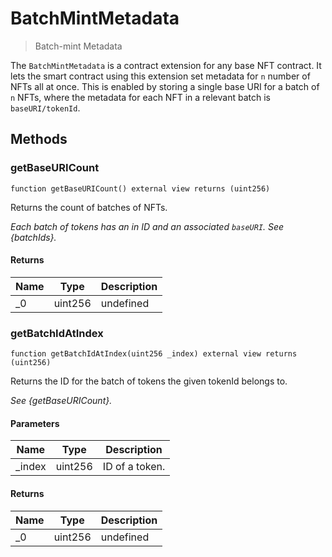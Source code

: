 # BatchMintMetadata



> Batch-mint Metadata

The `BatchMintMetadata` is a contract extension for any base NFT contract. It lets the smart contract           using this extension set metadata for `n` number of NFTs all at once. This is enabled by storing a single           base URI for a batch of `n` NFTs, where the metadata for each NFT in a relevant batch is `baseURI/tokenId`.



## Methods

### getBaseURICount

```solidity
function getBaseURICount() external view returns (uint256)
```

Returns the count of batches of NFTs.

*Each batch of tokens has an in ID and an associated `baseURI`.                  See {batchIds}.*


#### Returns

| Name | Type | Description |
|---|---|---|
| _0 | uint256 | undefined

### getBatchIdAtIndex

```solidity
function getBatchIdAtIndex(uint256 _index) external view returns (uint256)
```

Returns the ID for the batch of tokens the given tokenId belongs to.

*See {getBaseURICount}.*

#### Parameters

| Name | Type | Description |
|---|---|---|
| _index | uint256 | ID of a token.

#### Returns

| Name | Type | Description |
|---|---|---|
| _0 | uint256 | undefined




